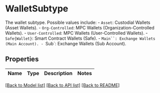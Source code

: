 # WalletSubtype

The wallet subtype. Possible values include: - `Asset`: Custodial Wallets (Asset Wallets). - `Org-Controlled`: MPC Wallets (Organization-Controlled Wallets). - `User-Controlled`: MPC Wallets (User-Controlled Wallets). - `Safe{Wallet}`: Smart Contract Wallets (Safe). - `Main``: Exchange Wallets (Main Account). - `Sub`: Exchange Wallets (Sub Account). 

## Properties

Name | Type | Description | Notes
------------ | ------------- | ------------- | -------------

[[Back to Model list]](../README.md#documentation-for-models) [[Back to API list]](../README.md#documentation-for-api-endpoints) [[Back to README]](../README.md)



